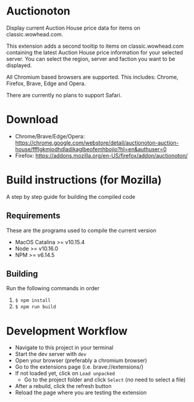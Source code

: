 # Auctionoton

Display current Auction House price data for items on classic.wowhead.com.

This extension adds a second tooltip to items on classic.wowhead.com containing the latest Auction House price information for your selected server. You can select the region, server and faction you want to be displayed.

All Chromium based browsers are supported. This includes: Chrome, Firefox, Brave, Edge and Opera.

There are currently no plans to support Safari.

# Download

- Chrome/Brave/Edge/Opera: https://chrome.google.com/webstore/detail/auctionoton-auction-house/ffflgkmjodhdladikaglbeofemhbojio?hl=en&authuser=0
- Firefox: https://addons.mozilla.org/en-US/firefox/addon/auctionoton/

# Build instructions (for Mozilla)

A step by step guide for building the compiled code

## Requirements

These are the programs used to compile the current version

- MacOS Catalina >= v10.15.4
- Node >= v10.16.0
- NPM >= v6.14.5

## Building

Run the following commands in order

1. `$ npm install`
2. `$ npm run build`

# Development Workflow

- Navigate to this project in your terminal
- Start the dev server with `dev`
- Open your browser (preferably a chromium browser)
- Go to the extensions page (i.e. brave://extensions/)
- If not loaded yet, click on `Load unpacked`
  - Go to the project folder and click `Select` (no need to select a file)
- After a rebuild, click the refresh button
- Reload the page where you are testing the extension
